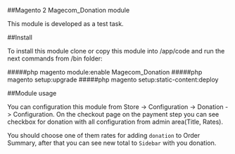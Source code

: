 ##Magento 2 Magecom_Donation module

This module is developed as a test task.

##Install

To install this module clone or copy this module into /app/code
and run the next commands from /bin folder: 


#####php magento module:enable Magecom_Donation
#####php magento setup:upgrade
#####php magento setup:static-content:deploy



##Module usage

You can configuration this module from Store -> Configuration -> Donation -> Configuration.
On the checkout page on the payment step you can see checkbox for donation with all configuration from admin area(Title, Rates).

You should choose one of them rates for adding `donation` to Order Summary, after that you can see new total to `Sidebar` with you donation.
 